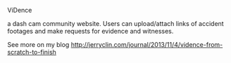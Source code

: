 ViDence

a dash cam community website.
Users can upload/attach links of accident footages and make requests for evidence and witnesses.

See more on my blog
http://jerryclin.com/journal/2013/11/4/vidence-from-scratch-to-finish